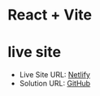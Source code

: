 # React + Vite

# live site #
- Live Site URL: [Netlify](https://quzzicalgame.netlify.app/)
- Solution URL: [GitHub](https://github.com/mariamALLI/quzzical-game.git)
